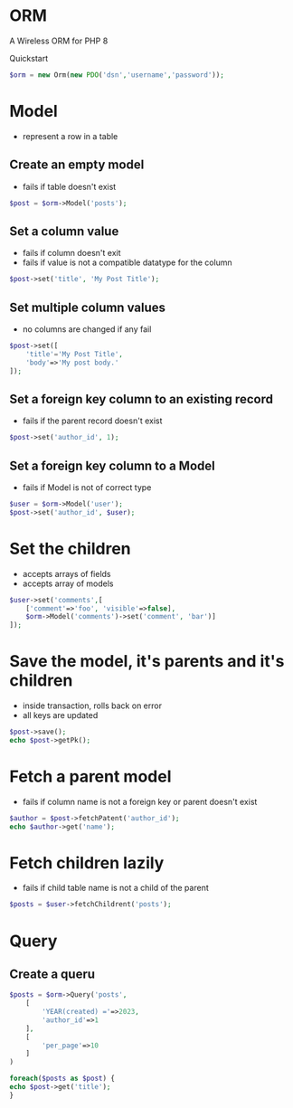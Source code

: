 # ORM
A Wireless ORM for PHP 8

Quickstart
```php
$orm = new Orm(new PDO('dsn','username','password'));
```

# Model
- represent a row in a table

## Create an empty model
- fails if table doesn't exist

```php
$post = $orm->Model('posts');  
```

## Set a column value
- fails if column doesn't exit
- fails if value is not a compatible datatype for the column

```php
$post->set('title', 'My Post Title'); 
```

## Set multiple column values
 - no columns are changed if any fail

```php
$post->set([
    'title'='My Post Title',
    'body'=>'My post body.'
]);
```

## Set a foreign key column to an existing record
 - fails if the parent record doesn't exist

```php
$post->set('author_id', 1); 
```

## Set a foreign key column to a Model
- fails if Model is not of correct type

```php
$user = $orm->Model('user');
$post->set('author_id', $user);
```

# Set the children
- accepts arrays of fields
- accepts array of models

```php
$user->set('comments',[
    ['comment'=>'foo', 'visible'=>false],
    $orm->Model('comments')->set('comment', 'bar')]
]);
```

# Save the model, it's parents and it's children
- inside transaction, rolls back on error
- all keys are updated

```php
$post->save();
echo $post->getPk();
```

# Fetch a parent model
- fails if column name is not a foreign key or parent doesn't exist

```php
$author = $post->fetchPatent('author_id');
echo $author->get('name');
```

# Fetch children lazily
- fails if child table name is not a child of the parent

```php
$posts = $user->fetchChildrent('posts');
```

# Query

## Create a queru

```php
$posts = $orm->Query('posts', 
    [
        'YEAR(created) ='=>2023,
        'author_id'=>1
    ],
    [
        'per_page'=>10
    ]
)

foreach($posts as $post) {
echo $post->get('title');
}
```